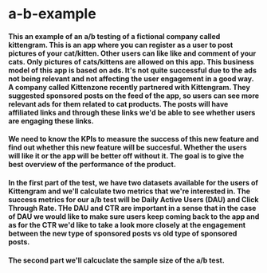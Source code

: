 # a-b-example

#### This an example of an a/b testing of a fictional company called kittengram. This is an app where you can register as a user to post pictures of your cat/kitten. Other users can like like and comment of your cats. Only pictures of cats/kittens are allowed on this app. This business model of this app is based on ads. It's not quite successful due to the ads not being relevant and not affecting the user engagement in a good way. A company called Kittenzone recently partnered with Kittengram. They suggested sponsored posts on the feed of the app, so users can see more relevant ads for them related to cat products. The posts will have affiliated links and through these links we'd be able to see whether users are engaging these links.

#### We need to know the KPIs to measure the success of this new feature and find out whether this new feature will be succesful. Whether the users will like it or the app will be better off without it. The goal is to give the best overview of the performance of the product.

#### In the first part of the test, we have two datasets available for the users of Kittengram and we'll calculate two metrics that we're interested in. The success metrics for our a/b test will be Daily Active Users (DAU) and Click Through Rate. THe DAU and CTR are important in a sense that in the case of DAU we would like to make sure users keep coming back to the app and as for the CTR we'd like to take a look more closely at the engagement between the new type of sponsored posts vs old type of sponsored posts.

#### The second part we'll calcuclate the sample size of the a/b test. 
